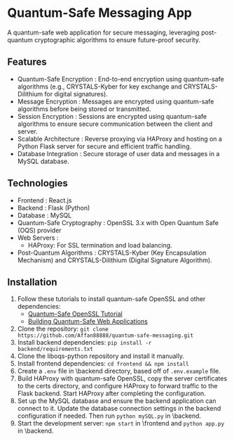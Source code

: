 ﻿# Quantum-Safe Messaging App

A quantum-safe web application for secure messaging, leveraging post-quantum cryptographic algorithms to ensure future-proof security.

## Features
- Quantum-Safe Encryption : End-to-end encryption using quantum-safe algorithms (e.g., CRYSTALS-Kyber for key exchange and CRYSTALS-Dilithium for digital signatures).
- Message Encryption : Messages are encrypted using quantum-safe algorithms before being stored or transmitted.
- Session Encryption : Sessions are encrypted using quantum-safe algorithms to ensure secure communication between the client and server.
- Scalable Architecture : Reverse proxying via HAProxy and hosting on a Python Flask server for secure and efficient traffic handling.
- Database Integration : Secure storage of user data and messages in a MySQL database.

## Technologies
- Frontend : React.js
- Backend : Flask (Python)
- Database : MySQL
- Quantum-Safe Cryptography : OpenSSL 3.x with Open Quantum Safe (OQS) provider
- Web Servers :
    - HAProxy: For SSL termination and load balancing.
- Post-Quantum Algorithms : CRYSTALS-Kyber (Key Encapsulation Mechanism) and CRYSTALS-Dilithium (Digital Signature Algorithm).

## Installation
1. Follow these tutorials to install quantum-safe OpenSSL and other dependencies:
    - [Quantum-Safe OpenSSL Tutorial](https://developer.ibm.com/tutorials/awb-quantum-safe-openssl/)
    - [Building Quantum-Safe Web Applications](https://developer.ibm.com/tutorials/awb-building-quantum-safe-web-applications/)
2. Clone the repository: `git clone https://github.com/Affan88888/quantum-safe-messaging.git`
3. Install backend dependencies: `pip install -r backend/requirements.txt`
4. Clone the liboqs-python repository and install it manually.
5. Install frontend dependencies: `cd frontend && npm install`
6. Create a `.env` file in \backend directory, based off of `.env.example` file.
7. Build HAProxy with quantum-safe OpenSSL, copy the server certificates to the certs directory, and configure HAProxy to forward traffic to the Flask backend. Start HAProxy after completing the configuration.
8. Set up the MySQL database and ensure the backend application can connect to it. Update the database connection settings in the backend configuration if needed. Then run `python mySQL.py` in \backend.
9. Start the development server: `npm start` in \frontend and `python app.py` in \backend.
